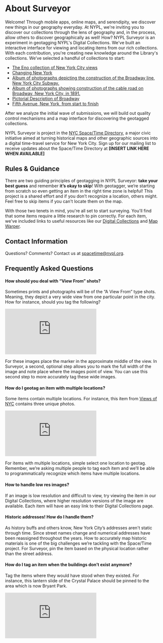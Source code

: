 # About Surveyor

Welcome! Through mobile apps, online maps, and serendipity, we discover new things in our geography everyday. At NYPL, we're inviting you to discover our collections through the lens of geography and, in the process, allow others to discover geographically as well! How? NYPL Surveyor is an experiment in geotagging NYPL's Digital Collections. We've built an interactive interface for viewing and locating items from our rich collections. With each contribution, you're creating new knowledge around the Library's collections. We’ve selected a handful of collections to start:  

* [The Eno collection of New York City views](http://digitalcollections.nypl.org/collections/the-eno-collection-of-new-york-city-views#/?tab=about)  
* [Changing New York](http://digitalcollections.nypl.org/collections/changing-new-york#/?tab=about)  
* [Album of photographs depicting the construction of the Broadway line, New York City Subway.](http://digitalcollections.nypl.org/collections/album-of-photographs-depicting-the-construction-of-the-broadway-line-new-york#/?tab=about)  
* [Album of photographs showing construction of the cable road on Broadway, New York City, in 1891.](http://digitalcollections.nypl.org/collections/album-of-photographs-showing-construction-of-the-cable-road-on-broadway-new-york#/?tab=about)  
* [Pictorial Description of Broadway](http://digitalcollections.nypl.org/collections/pictorial-description-of-broadway#/?tab=about)  
* [Fifth Avenue, New York, from start to finish](http://digitalcollections.nypl.org/collections/fifth-avenue-new-york-from-start-to-finish#/?tab=about)  

After we analyze the initial wave of submissions, we will build out quality control mechanisms and a map interface for discovering the geotagged collections.  

NYPL Surveyor is project in the [NYC Space/Time Directory](http://spacetime.nypl.org/), a major civic initiative aimed at turning historical maps and other geographic sources into a digital time-travel service for New York City. Sign up for our mailing list to receive updates about the Space/Time Directory at **[INSERT LINK HERE WHEN AVAILABLE]**

## Rules & Guidance
There are two guiding principles of geotagging in NYPL Surveyor: **take your best guess** and remember **it’s okay to skip**! With geotagger, we’re starting from scratch so even getting an item in the right time zone is helpful! This project is a shared effort and if you don’t recognize a location, others might. Feel free to skip items if you can't locate them on the map.  

With those two tenets in mind, you're all set to start surveying. You'll find that some items require a little research to pin correctly. For each item, we've included links to useful resources like our [Digital Collections](http://digitalcollections.nypl.org/) and [Map Warper](http://maps.nypl.org/warper/).


## Contact Information  
Questions? Comments? Contact us at [spacetime@nypl.org](mailto:oralhistory@nypl.org?Subject=Surveyor).

## Frequently Asked Questions

#### How should you deal with “View From” shots?
Sometimes prints and photographs will be of the “A View From” type shots. Meaning, they depict a very wide view from one particular point in the city. How for instance, should you tag the following?   

[![The south prospect of the city of New York, in North America](http://images.nypl.org/index.php?id=53913&t=w)](http://digitalcollections.nypl.org/items/510d47d9-7aba-a3d9-e040-e00a18064a99)

For these images place the marker in the approximate middle of the view. In Surveyor, a second, optional step allows you to mark the full width of the image and note place where the images point of view. You can use this second step to more accurately tag these wide images.  

#### How do I geotag an item with multiple locations?

Some items contain multiple locations. For instance, this item from [Views of NYC](http://digitalcollections.nypl.org/items/510d47dc-a06f-a3d9-e040-e00a18064a99) contains three unique photos.

[![Bronx: 3rd Avenue - 135th Street](http://images.nypl.org/index.php?id=700001F&t=w)](http://digitalcollections.nypl.org/items/510d47dc-a06f-a3d9-e040-e00a18064a99)

For items with multiple locations, simple select one location to geotag. Remember, we’re asking multiple people to tag each item and we’ll be able to programmatically recognize which items have multiple locations.  

#### How to handle low res images?

If an image is low resolution and difficult to view, try viewing the item in our Digital Collections, where higher resolution versions of the image are available. Each item will have an easy link to their Digital Collections page.  

#### Historic addresses! How do I handle them?

As history buffs and others know, New York City’s addresses aren't  static through time. Since street names change and numerical addresses have been reassigned throughout the years. How to accurately map historic materials is one of the big challenges we’re tackling with the Space/Time project. For Surveyor, pin the item based on the physical location rather than the street address.

#### How do I tag an item when the buildings don’t exist anymore?

Tag the items where they would have stood when they existed. For instance, this lantern slide of the Crystal Palace should be pinned to the area which is now Bryant Park.  

 [![Crystal Palace, ca. 1853, from an engraving](http://images.nypl.org/index.php?id=465509&t=w)](http://digitalcollections.nypl.org/items/510d47da-ea3d-a3d9-e040-e00a18064a99)
